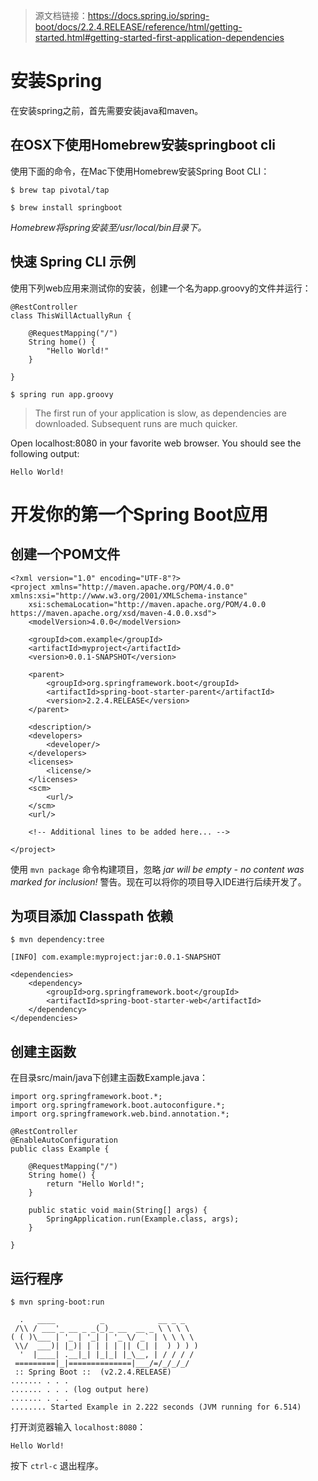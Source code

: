 > 源文档链接：https://docs.spring.io/spring-boot/docs/2.2.4.RELEASE/reference/html/getting-started.html#getting-started-first-application-dependencies

# 安装Spring

在安装spring之前，首先需要安装java和maven。

## 在OSX下使用Homebrew安装springboot cli

使用下面的命令，在Mac下使用Homebrew安装Spring Boot CLI：

``` $ brew tap pivotal/tap ```

``` $ brew install springboot ```

*Homebrew将spring安装至/usr/local/bin目录下。*

## 快速 Spring CLI 示例

使用下列web应用来测试你的安装，创建一个名为app.groovy的文件并运行：

```
@RestController
class ThisWillActuallyRun {

    @RequestMapping("/")
    String home() {
        "Hello World!"
    }

}
```

```$ spring run app.groovy```

> The first run of your application is slow, as dependencies are downloaded. Subsequent runs are much quicker.

Open localhost:8080 in your favorite web browser. You should see the following output:

```
Hello World!
```

# 开发你的第一个Spring Boot应用

## 创建一个POM文件

```
<?xml version="1.0" encoding="UTF-8"?>
<project xmlns="http://maven.apache.org/POM/4.0.0" xmlns:xsi="http://www.w3.org/2001/XMLSchema-instance"
    xsi:schemaLocation="http://maven.apache.org/POM/4.0.0 https://maven.apache.org/xsd/maven-4.0.0.xsd">
    <modelVersion>4.0.0</modelVersion>

    <groupId>com.example</groupId>
    <artifactId>myproject</artifactId>
    <version>0.0.1-SNAPSHOT</version>

    <parent>
        <groupId>org.springframework.boot</groupId>
        <artifactId>spring-boot-starter-parent</artifactId>
        <version>2.2.4.RELEASE</version>
    </parent>

    <description/>
    <developers>
        <developer/>
    </developers>
    <licenses>
        <license/>
    </licenses>
    <scm>
        <url/>
    </scm>
    <url/>

    <!-- Additional lines to be added here... -->

</project>
```

使用 ```mvn package``` 命令构建项目，忽略 *jar will be empty - no content was marked for inclusion!* 警告。现在可以将你的项目导入IDE进行后续开发了。

## 为项目添加 Classpath 依赖

```
$ mvn dependency:tree

[INFO] com.example:myproject:jar:0.0.1-SNAPSHOT
```


```
<dependencies>
    <dependency>
        <groupId>org.springframework.boot</groupId>
        <artifactId>spring-boot-starter-web</artifactId>
    </dependency>
</dependencies>
```

## 创建主函数

在目录src/main/java下创建主函数Example.java：

```
import org.springframework.boot.*;
import org.springframework.boot.autoconfigure.*;
import org.springframework.web.bind.annotation.*;

@RestController
@EnableAutoConfiguration
public class Example {

    @RequestMapping("/")
    String home() {
        return "Hello World!";
    }

    public static void main(String[] args) {
        SpringApplication.run(Example.class, args);
    }

}
```

## 运行程序

```
$ mvn spring-boot:run

  .   ____          _            __ _ _
 /\\ / ___'_ __ _ _(_)_ __  __ _ \ \ \ \
( ( )\___ | '_ | '_| | '_ \/ _` | \ \ \ \
 \\/  ___)| |_)| | | | | || (_| |  ) ) ) )
  '  |____| .__|_| |_|_| |_\__, | / / / /
 =========|_|==============|___/=/_/_/_/
 :: Spring Boot ::  (v2.2.4.RELEASE)
....... . . .
....... . . . (log output here)
....... . . .
........ Started Example in 2.222 seconds (JVM running for 6.514)
```

打开浏览器输入 ```localhost:8080```：

```
Hello World!
```

按下 ```ctrl-c``` 退出程序。